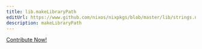 ```yaml
---
title: lib.makeLibraryPath
editUrl: https://www.github.com/nixos/nixpkgs/blob/master/lib/strings.nix#L264C5
description: makeLibraryPath
---
```


<a href="https://www.github.com/nixos/nixpkgs/blob/master/lib/strings.nix#L264C5">Contribute Now!</a>
